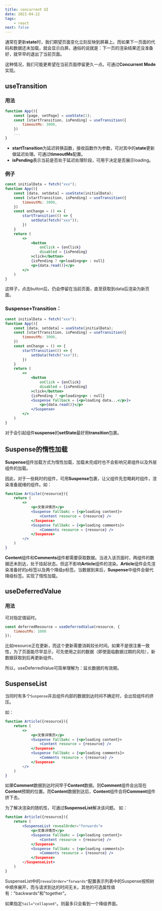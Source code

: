 ```yaml
---
title: concurrent UI
date: 2021-04-22
tags: 
    - react
next: false
---
```



通常在更新**state**时，我们期望页面变化立刻反映到屏幕上。而如果下一页面的代码和数据还未加载，就会显示白屏。通俗的说就是：下一页的渲染结果还没准备好，就早早的退出了当前页面。

这种情况，我们可能更希望在当前页面停留更久一点。可通过**Concurrent Mode**实现。
## useTransition
### 用法
``` jsx
function App(){
    const [page, setPage] = useState(1);
    const [startTransition, isPending] = useTransition({
        timeoutMs: 3000,
    })
    ...
}
```
- **startTransition**为延迟转换函数，接收函数作为参数，可对其中的**state**更新做延迟处理。可通过**timeoutMs**配置。
- **isPending**表示当前是否处于延迟处理阶段，可用于决定是否展示loading。

### 例子
``` jsx
const initialData = fetch("xxx");
function App(){
    const [data, setdata] = useState(initialData);
    const [startTransition, isPending] = useTransition({
        timeoutMs: 3000,
    })
    const onChange = () => {
        startTransition(() => {
            setData(fetch("xxx"));
        })
    }
    return (
        <>
            <button 
                onClick = {onClick} 
                disabled = {isPending}
            >click</button>
            {isPending ? <p>loading<p> : null}
            <p>{data.read()}</p>
        </>
    )
}
```
这样子，点击button后，仍会停留在当前页面，直至获取到data后渲染为新页面。

### Suspense+Transition：
``` jsx
const initialData = fetch("xxx");
function App(){
    const [data, setdata] = useState(initialData);
    const [startTransition, isPending] = useTransition({
        timeoutMs: 3000,
    })
    const onChange = () => {
        startTransition(() => {
            setData(fetch("xxx"));
        })
    }
    return (
        <>
            <button 
                onClick = {onClick} 
                disabled = {isPending}
            >click</button>
            {isPending ? <p>loading<p> : null}
            <Suspense fallback = {<p>loading data...</p>}>
                <p>{data.read()}</p>
            </Suspense>
        </>
    )
}
```
对于会引起组件**suspense**的**setState**最好用**transition**包裹。
## Suspense的惰性加载
**Suspense**组件加载方式为惰性加载，加载未完成时也不会影响兄弟组件以及外层组件的加载。

因此，对于一些耗时的组件，可用**Suspense**包裹，让父组件先忽略耗时组件，渲染准备就绪的组件。如：
``` jsx
function Article({resource}){
    return (
        <>
            <p>文章详情页</p>
            <Suspense fallbakc = {<p>loading content}>
                <Content resource = {resource} />
            </Suspense>
            <Suspense fallbakc = {<p>loading comments}>
                <Comments resource = {resource} />
            </Suspense>
        </>
    )
}
```
**Content**组件和**Comments**组件都需要获取数据。当进入该页面时，两组件的数据还未到达，处于挂起状态。但这不影响**Article**组件的渲染。**Article**组件会先渲染准备好的p标签以及两个降级p标签。当数据到来后，**Suspense**中组件会替代降级标签。实现了惰性加载。
## useDeferredValue
### 用法
可对指定值延时。
``` jsx
const deferredResource = useDeferredValue(resource, {
    timeoutMs: 1000
});
```
比如resource正在更新，而这个更新需要消耗较长时间。如果不是很注重一致性，为了页面能尽早显示，可先使用之前的数据（即使面临数据过期的风险），新数据获取到后再更新组件。

所以，useDeferredValue可简单理解为：延长数据的有效期。 
## SuspenseList
当同时有多个`Suspense`并且组件内部的数据到达时间不确定时，会出现组件的挤压。

如：
``` jsx
function Article({resource}){
    return (
        <>
            <p>文章详情页</p>
            <Suspense fallbakc = {<p>loading content}>
                <Content resource = {resource} />
            </Suspense>
            <Suspense fallbakc = {<p>loading comments}>
                <Comments resource = {resource} />
            </Suspense>
        </>
    )
}
```
如果**Comment**数据到达时间早于**Content**数据。则**Comment**组件会出现在**Content**预期的位置。而**Content**数据到达后，**Content**组件会将**Comment**组件挤下去。

为了解决渲染的随机性，可通过**SuspenseList**解决该问题。
如：
``` jsx
function Article({resource}){
    return (
        <SuspenseList revealOrder="forwards">
            <p>文章详情页</p>
            <Suspense fallbakc = {<p>loading content}>
                <Content resource = {resource} />
            </Suspense>
            <Suspense fallbakc = {<p>loading comments}>
                <Comments resource = {resource} />
            </Suspense>
        </SuspenseList>
    )
}
```
SuspenseList中的`revealOrder="forwards"`配置表示列表中的Suspense按照树中顺序展开，而与请求到达的时间无关。其他的可选属性值有："backwards"和"together"。

如果指定`tail="collapsed"`。则最多只会看到一个降级界面。